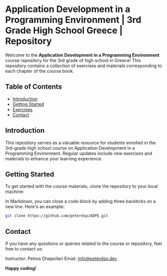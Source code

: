 # Application Development in a Programming Environment | 3rd Grade High School Greece | Repository

Welcome to the **Application Development in a Programming Environment** course repository for the 3rd grade of high school in Greece! This repository contains a collection of exercises and materials corresponding to each chapter of the course book.

## Table of Contents

- [Introduction](#introduction)
- [Getting Started](#getting-started)
- [Exercises](#exercises)
- [Contact](#contact)

## Introduction

This repository serves as a valuable resource for students enrolled in the 3rd-grade high school course on Application Development in a Programming Environment. Regular updates include new exercises and materials to enhance your learning experience.

## Getting Started

To get started with the course materials, clone the repository to your local machine:

In Markdown, you can close a code block by adding three backticks on a new line. Here's an example:

```bash
git clone https://github.com/peterdsp/ADPE.git
```

## Contact

If you have any questions or queries related to the course or repository, feel free to contact us:

Instructor: Petros Dhepollari
Email: info@peterdsp.dev

**Happy coding!**
